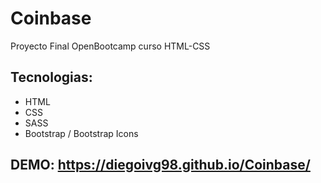 # Coinbase
Proyecto Final OpenBootcamp curso HTML-CSS

## Tecnologias:

- HTML
- CSS
- SASS
- Bootstrap / Bootstrap Icons

## DEMO: https://diegoivg98.github.io/Coinbase/
